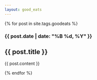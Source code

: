 ```yaml
---
layout: good_eats
---
```


{% for post in site.tags.goodeats %}

### {{ post.date | date: "%B %d, %Y" }}

## {{ post.title }}

{{ post.content }}

{% endfor %}
